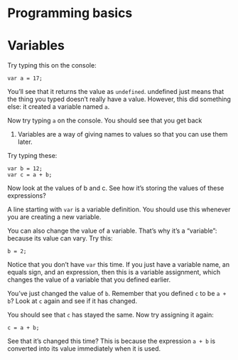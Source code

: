 # Programming basics

# Variables
Try typing this on the console:

```
var a = 17;
```

You’ll see that it returns the value as `undefined`. undefined just means that the thing you typed doesn’t really have a value. However, this did something else: it created a variable named `a`.

Now try typing `a` on the console. You should see that you get back

1. Variables are a way of giving names to values so that you can use them later.

Try typing these:

```
var b = 12;
var c = a + b;
```

Now look at the values of b and c. See how it’s storing the values of these expressions?

A line starting with `var` is a variable definition. You should use this whenever you are creating a new variable.

You can also change the value of a variable. That’s why it’s a “variable”: because its value can vary. Try this:

```
b = 2;
```

Notice that you don’t have `var` this time. If you just have a variable name, an equals sign, and an expression, then this is a variable assignment, which changes the value of a variable that you defined earlier.

You’ve just changed the value of `b`. Remember that you defined `c` to be `a + b`? Look at `c` again and see if it has changed.

You should see that `c` has stayed the same. Now try assigning it again:

```
c = a + b;
```

See that it’s changed this time? This is because the expression `a + b` is converted into its value immediately when it is used.
